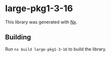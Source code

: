 # large-pkg1-3-16

This library was generated with [Nx](https://nx.dev).

## Building

Run `nx build large-pkg1-3-16` to build the library.
